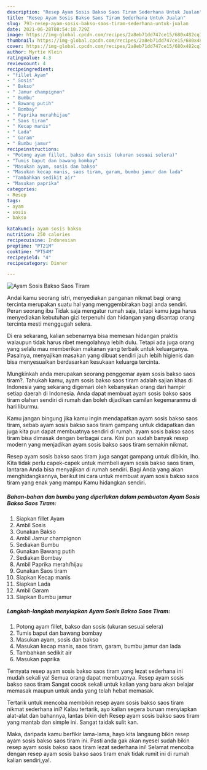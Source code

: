 ```yaml
---
description: "Resep Ayam Sosis Bakso Saos Tiram Sederhana Untuk Jualan"
title: "Resep Ayam Sosis Bakso Saos Tiram Sederhana Untuk Jualan"
slug: 793-resep-ayam-sosis-bakso-saos-tiram-sederhana-untuk-jualan
date: 2021-06-28T08:54:18.729Z
image: https://img-global.cpcdn.com/recipes/2a8eb71dd747ce15/680x482cq70/ayam-sosis-bakso-saos-tiram-foto-resep-utama.jpg
thumbnail: https://img-global.cpcdn.com/recipes/2a8eb71dd747ce15/680x482cq70/ayam-sosis-bakso-saos-tiram-foto-resep-utama.jpg
cover: https://img-global.cpcdn.com/recipes/2a8eb71dd747ce15/680x482cq70/ayam-sosis-bakso-saos-tiram-foto-resep-utama.jpg
author: Myrtie Klein
ratingvalue: 4.3
reviewcount: 4
recipeingredient:
- "fillet Ayam"
- " Sosis"
- " Bakso"
- " Jamur champignon"
- " Bumbu"
- " Bawang putih"
- " Bombay"
- " Paprika merahhijau"
- " Saos tiram"
- " Kecap manis"
- " Lada"
- " Garam"
- " Bumbu jamur"
recipeinstructions:
- "Potong ayam fillet, bakso dan sosis (ukuran sesuai selera)"
- "Tumis baput dan bawang bombay"
- "Masukan ayam, sosis dan bakso"
- "Masukan kecap manis, saos tiram, garam, bumbu jamur dan lada"
- "Tambahkan sedikit air"
- "Masukan paprika"
categories:
- Resep
tags:
- ayam
- sosis
- bakso

katakunci: ayam sosis bakso 
nutrition: 250 calories
recipecuisine: Indonesian
preptime: "PT21M"
cooktime: "PT54M"
recipeyield: "4"
recipecategory: Dinner

---
```



![Ayam Sosis Bakso Saos Tiram](https://img-global.cpcdn.com/recipes/2a8eb71dd747ce15/680x482cq70/ayam-sosis-bakso-saos-tiram-foto-resep-utama.jpg)

Andai kamu seorang istri, menyediakan panganan nikmat bagi orang tercinta merupakan suatu hal yang menggembirakan bagi anda sendiri. Peran seorang ibu Tidak saja mengatur rumah saja, tetapi kamu juga harus menyediakan kebutuhan gizi terpenuhi dan hidangan yang disantap orang tercinta mesti menggugah selera.

Di era  sekarang, kalian sebenarnya bisa memesan hidangan praktis walaupun tidak harus ribet mengolahnya lebih dulu. Tetapi ada juga orang yang selalu mau memberikan makanan yang terbaik untuk keluarganya. Pasalnya, menyajikan masakan yang dibuat sendiri jauh lebih higienis dan bisa menyesuaikan berdasarkan kesukaan keluarga tercinta. 



Mungkinkah anda merupakan seorang penggemar ayam sosis bakso saos tiram?. Tahukah kamu, ayam sosis bakso saos tiram adalah sajian khas di Indonesia yang sekarang digemari oleh kebanyakan orang dari hampir setiap daerah di Indonesia. Anda dapat membuat ayam sosis bakso saos tiram olahan sendiri di rumah dan boleh dijadikan camilan kegemaranmu di hari liburmu.

Kamu jangan bingung jika kamu ingin mendapatkan ayam sosis bakso saos tiram, sebab ayam sosis bakso saos tiram gampang untuk didapatkan dan juga kita pun dapat membuatnya sendiri di rumah. ayam sosis bakso saos tiram bisa dimasak dengan berbagai cara. Kini pun sudah banyak resep modern yang menjadikan ayam sosis bakso saos tiram semakin nikmat.

Resep ayam sosis bakso saos tiram juga sangat gampang untuk dibikin, lho. Kita tidak perlu capek-capek untuk membeli ayam sosis bakso saos tiram, lantaran Anda bisa menyajikan di rumah sendiri. Bagi Anda yang akan menghidangkannya, berikut ini cara untuk membuat ayam sosis bakso saos tiram yang enak yang mampu Kamu hidangkan sendiri.

<!--inarticleads1-->

##### Bahan-bahan dan bumbu yang diperlukan dalam pembuatan Ayam Sosis Bakso Saos Tiram:

1. Siapkan fillet Ayam
1. Ambil  Sosis
1. Gunakan  Bakso
1. Ambil  Jamur champignon
1. Sediakan  Bumbu
1. Gunakan  Bawang putih
1. Sediakan  Bombay
1. Ambil  Paprika merah/hijau
1. Gunakan  Saos tiram
1. Siapkan  Kecap manis
1. Siapkan  Lada
1. Ambil  Garam
1. Siapkan  Bumbu jamur




<!--inarticleads2-->

##### Langkah-langkah menyiapkan Ayam Sosis Bakso Saos Tiram:

1. Potong ayam fillet, bakso dan sosis (ukuran sesuai selera)
1. Tumis baput dan bawang bombay
1. Masukan ayam, sosis dan bakso
1. Masukan kecap manis, saos tiram, garam, bumbu jamur dan lada
1. Tambahkan sedikit air
1. Masukan paprika




Ternyata resep ayam sosis bakso saos tiram yang lezat sederhana ini mudah sekali ya! Semua orang dapat membuatnya. Resep ayam sosis bakso saos tiram Sangat cocok sekali untuk kalian yang baru akan belajar memasak maupun untuk anda yang telah hebat memasak.

Tertarik untuk mencoba membikin resep ayam sosis bakso saos tiram nikmat sederhana ini? Kalau tertarik, ayo kalian segera buruan menyiapkan alat-alat dan bahannya, lantas bikin deh Resep ayam sosis bakso saos tiram yang mantab dan simple ini. Sangat taidak sulit kan. 

Maka, daripada kamu berfikir lama-lama, hayo kita langsung bikin resep ayam sosis bakso saos tiram ini. Pasti anda gak akan nyesel sudah bikin resep ayam sosis bakso saos tiram lezat sederhana ini! Selamat mencoba dengan resep ayam sosis bakso saos tiram enak tidak rumit ini di rumah kalian sendiri,ya!.

